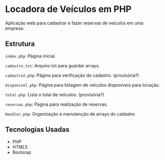 # Locadora de Veículos em PHP
Aplicação web para cadastrar e fazer reservas de veículos em uma empresa.


## Estrutura
`index.php`: Página inicial.

`cadastro.txt`: Arquivo txt para guardar arrays.

`cadastro2.php`: Página para verificação do cadastro. (provisória?) 

`disponivel.php`: Página para listagem de veículos disponíveis para locação.

`total.php`: Lista o total de veículos. (provisória?) 

`reservas.php`: Página para realização de reservas.

`Handler.php`: Organização e manutenção de arrays do cadastro


## Tecnologias Usadas
- PHP
- HTML5
- Bootsrap
